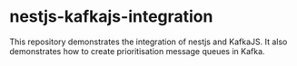 # nestjs-kafkajs-integration
This repository demonstrates the integration of nestjs and KafkaJS. It also demonstrates how to create prioritisation message queues in Kafka.
